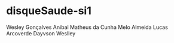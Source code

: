 # disqueSaude-si1

Wesley Gonçalves Anibal
Matheus da Cunha Melo Almeida
Lucas Arcoverde
Dayvson Weslley
